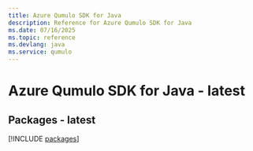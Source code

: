 ```yaml
---
title: Azure Qumulo SDK for Java
description: Reference for Azure Qumulo SDK for Java
ms.date: 07/16/2025
ms.topic: reference
ms.devlang: java
ms.service: qumulo
---
```

# Azure Qumulo SDK for Java - latest
## Packages - latest
[!INCLUDE [packages](qumulo-index.md)]